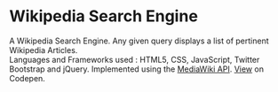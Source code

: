 # Wikipedia Search Engine
A Wikipedia Search Engine. Any given query displays a list of pertinent Wikipedia Articles.  
Languages and Frameworks used : HTML5, CSS, JavaScript, Twitter Bootstrap and jQuery. 
Implemented using the [MediaWiki API](https://www.mediawiki.org/wiki/API:Main_page).  [View](http://codepen.io/jimpix/pen/PbVRpm) on Codepen.
